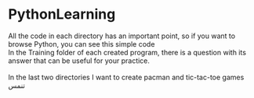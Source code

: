 # PythonLearning
All the code in each directory has an important point, so if you want to browse Python, you can see this simple code<br>
In the Training folder of each created program, there is a question with its answer that can be useful for your practice.<br><br>
In the last two directories I want to create pacman and tic-tac-toe games
<br>
تنمس